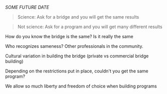 <cite>SOME FUTURE DATE</cite>

> Science: Ask for a bridge and you will get the same results

> Not science: Ask for a program and you will get many different results

How do you know the bridge is the same? Is it really the same

Who recognizes sameness? Other professionals in the community.

Cultural variation in building the bridge (private vs commercial bridge building)

Depending on the restrictions put in place, couldn't you get the same program?

We allow so much liberty and freedom of choice when building programs
